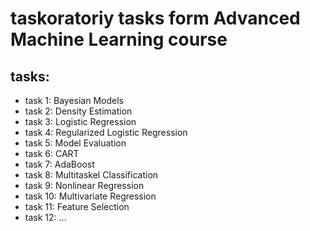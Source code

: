 # taskoratoriy tasks form Advanced Machine Learning course

## tasks:
- task 1: Bayesian Models
- task 2: Density Estimation
- task 3: Logistic Regression
- task 4: Regularized Logistic Regression
- task 5: Model Evaluation
- task 6: CART
- task 7: AdaBoost
- task 8: Multitaskel Classification
- task 9: Nonlinear Regression
- task 10: Multivariate Regression
- task 11: Feature Selection
- task 12: ...